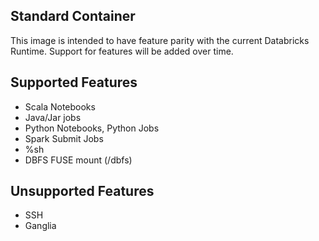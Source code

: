 Standard Container
-----------------

This image is intended to have feature parity with the current Databricks Runtime.
Support for features will be added over time.

Supported Features
------------------
  - Scala Notebooks
  - Java/Jar jobs
  - Python Notebooks, Python Jobs
  - Spark Submit Jobs
  - %sh
  - DBFS FUSE mount (/dbfs)

Unsupported Features
--------------------
  - SSH
  - Ganglia
